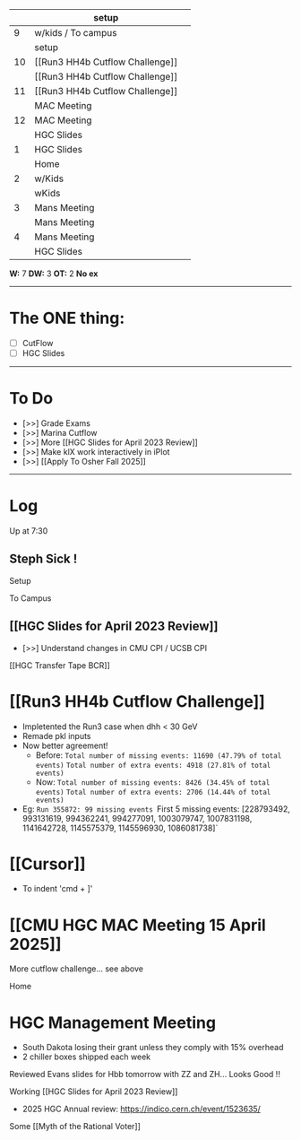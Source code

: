 
|     | setup                           |     |
| --- | ------------------------------- | --- |
| 9   | w/kids / To campus              |     |
|     | setup                           |     |
| 10  | [[Run3 HH4b Cutflow Challenge]] |     |
|     | [[Run3 HH4b Cutflow Challenge]] |     |
| 11  | [[Run3 HH4b Cutflow Challenge]] |     |
|     | MAC Meeting                     |     |
| 12  | MAC Meeting                     |     |
|     | HGC Slides                      |     |
| 1   | HGC Slides                      |     |
|     | Home                            |     |
| 2   | w/Kids                          |     |
|     | wKids                           |     |
| 3   | Mans Meeting                    |     |
|     | Mans Meeting                    |     |
| 4   | Mans Meeting                    |     |
|     | HGC Slides                      |     |

**W:** 7 
**DW:** 3 
**OT:** 2
**No ex**

---
# The ONE thing: 
- [ ] CutFlow
- [ ] HGC Slides

---
# To Do

- [>>] Grade Exams
- [>>] Marina Cutflow 
- [>>] More [[HGC Slides for April 2023 Review]]
- [>>] Make klX work interactively in iPlot
- [>>]  [[Apply To Osher Fall 2025]]

---

# Log

Up at 7:30

## Steph Sick !

Setup 

To Campus

## [[HGC Slides for April 2023 Review]]
- [>>] Understand changes in CMU CPI / UCSB CPI


[[HGC Transfer Tape BCR]]


# [[Run3 HH4b Cutflow Challenge]]
- Impletented the Run3 case when dhh < 30 GeV
- Remade pkl inputs
- Now better agreement! 
	- Before:
		`Total number of missing events: 11690 (47.79% of total events)`
		`Total number of extra events: 4918 (27.81% of total events)`
	- Now:
		`Total number of missing events: 8426 (34.45% of total events)`
		`Total number of extra events: 2706 (14.44% of total events)`
- Eg: `Run 355872: 99 missing events
  `First 5 missing events: [228793492, 993131619, 994362241, 994277091, 1003079747, 1007831198, 1141642728, 1145575379, 1145596930, 1086081738]`

# [[Cursor]]
- To indent 'cmd + ]' 


# [[CMU HGC MAC Meeting 15 April 2025]]


More cutflow challenge... see above

Home

# HGC Management Meeting
- South Dakota losing their grant unless they comply with 15% overhead
- 2 chiller boxes shipped each week

Reviewed Evans slides for Hbb tomorrow with ZZ and ZH... Looks Good !!

Working [[HGC Slides for April 2023 Review]]
- 2025 HGC Annual review: https://indico.cern.ch/event/1523635/


Some [[Myth of the Rational Voter]]
